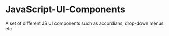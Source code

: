 # JavaScript-UI-Components
A set of different JS UI components such as accordians, drop-down menus etc
